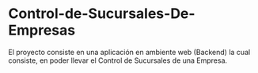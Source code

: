 # Control-de-Sucursales-De-Empresas
El proyecto consiste en una aplicación en ambiente web (Backend) la cual consiste, en poder llevar el Control de Sucursales de una Empresa.
